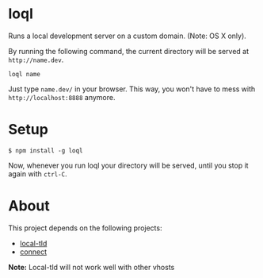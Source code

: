 loql
====

Runs a local development server on a custom domain. (Note: OS X only).

By running the following command, the current directory will be served at `http://name.dev`.

```
loql name
```

Just type `name.dev/` in your browser. This way, you won't have to mess with `http://localhost:8888` anymore.

# Setup

```
$ npm install -g loql
```

Now, whenever you run loql your directory will be served, until you stop it again with `ctrl-C`.

# About

This project depends on the following projects:

- [local-tld](https://github.com/hoodiehq/local-tld)
- [connect](https://github.com/senchalabs/connect)

**Note:** Local-tld will not work well with other vhosts
